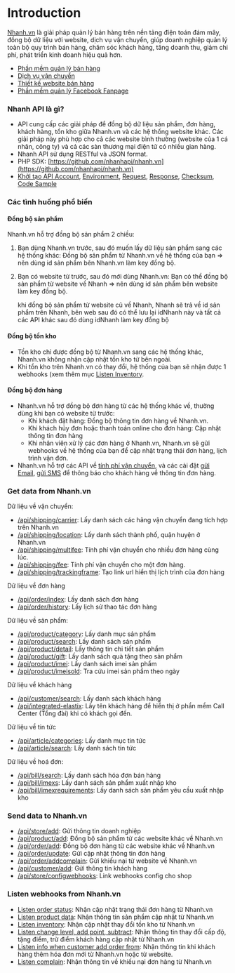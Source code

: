 # Introduction

[Nhanh.vn](https://nhanh.vn) là giải pháp quản lý bán hàng trên nền tảng điện toán đám mây, đồng bộ dữ liệu với website, dịch vụ vận chuyển, giúp doanh nghiệp quản lý toàn bộ quy trình bán hàng, chăm sóc khách hàng, tăng doanh thu, giảm chi phí, phát triển kinh doanh hiệu quả hơn.

* [Phần mềm quản lý bán hàng](https://nhanh.vn)
* [Dịch vụ vận chuyển](https://nhanh.vn/dich-vu-van-chuyen)
* [Thiết kế website bán hàng](https://nhanh.vn/gioi-thieu-tinh-nang-website)
* [Phần mềm quản lý Facebook Fanpage](https://vpage.nhanh.vn)

### Nhanh API là gì?

* API cung cấp các giải pháp để đồng bộ dữ liệu sản phẩm, đơn hàng, khách hàng, tồn kho giữa Nhanh.vn và các hệ thống website khác. Các giải pháp này phù hợp cho cả các website bình thường \(website của 1 cá nhân, công ty\) và cả các sàn thương mại điện tử có nhiều gian hàng.
* Nhanh API sử dụng RESTful và JSON format.
* PHP SDK: [https://github.com/nhanhapi/nhanh.vn](https://github.com/nhanhapi/nhanh.vn)
* [Khởi tạo API Account](getting-started/api.md#get-api-account), [Environment](getting-started/api.md#environment), [Request](getting-started/api.md#request), [Response](getting-started/api.md#response), [Checksum](getting-started/api.md#create-checksum), [Code Sample](getting-started/api.md#code-sample)

### Các tình huống phổ biến

#### Đồng bộ sản phẩm

Nhanh.vn hỗ trợ đồng bộ sản phẩm 2 chiều:

1. Bạn dùng Nhanh.vn trước, sau đó muốn lấy dữ liệu sản phẩm sang các hệ thống khác: Đồng bộ sản phẩm từ Nhanh.vn về hệ thống của bạn =&gt; nên dùng id sản phẩm bên Nhanh.vn làm key đồng bộ.
2. Bạn có website từ trước, sau đó mới dùng Nhanh.vn: Bạn có thể đồng bộ sản phẩm từ website về Nhanh =&gt; nên dùng id sản phẩm bên website làm key đồng bộ.

   khi đồng bộ sản phẩm từ website cũ về Nhanh, Nhanh sẽ trả về id sản phẩm trên Nhanh, bên web sau đó có thể lưu lại idNhanh này và tất cả các API khác sau đó dùng idNhanh làm key đồng bộ

#### Đồng bộ tồn kho

* Tồn kho chỉ được đồng bộ từ Nhanh.vn sang các hệ thống khác, Nhanh.vn không nhận cập nhật tồn kho từ bên ngoài. 
* Khi tồn kho trên Nhanh.vn có thay đổi, hệ thống của bạn sẽ nhận được 1 webhooks \(xem thêm mục [Listen Inventory](listen-webhooks-from-nhanh.vn/listen-2).

#### Đồng bộ đơn hàng

* Nhanh.vn hỗ trợ đồng bộ đơn hàng từ các hệ thống khác về, thường dùng khi bạn có website từ trước:
  * Khi khách đặt hàng: Đồng bộ thông tin đơn hàng về Nhanh.vn.
  * Khi khách hủy đơn hoặc thanh toán online cho đơn hàng: Cập nhật thông tin đơn hàng
  * Khi nhân viên xử lý các đơn hàng ở Nhanh.vn, Nhanh.vn sẽ gửi webhooks về hệ thống của bạn để cập nhật trạng thái đơn hàng, lịch trình vận đơn.
* Nhanh.vn hỗ trợ các API về [tính phí vận chuyển](get-data-from-nhanh.vn/fee.md), và các cài đặt [gửi Email](https://nhanh.vn/manual/item/view?id=449), [gửi SMS](https://nhanh.vn/manual/item/view?id=450) để thông báo cho khách hàng về thông tin đơn hàng.

### Get data from Nhanh.vn

Dữ liệu về vận chuyển:

* [/api/shipping/carrier](get-data-from-nhanh.vn/carrier.md): Lấy danh sách các hãng vận chuyển đang tích hợp trên Nhanh.vn 
* [/api/shipping/location](get-data-from-nhanh.vn/location.md): Lấy danh sách thành phố, quận huyện ở Nhanh.vn
* [/api/shipping/multifee](get-data-from-nhanh.vn/multifee.md): Tính phí vận chuyển cho nhiều đơn hàng cùng lúc.
* [/api/shipping/fee](get-data-from-nhanh.vn/fee.md): Tính phí vận chuyển cho một đơn hàng.
* [/api/shipping/trackingframe](get-data-from-nhanh.vn/trackingframe.md): Tạo link url hiển thị lịch trình của đơn hàng

Dữ liệu về đơn hàng

* [/api/order/index](get-data-from-nhanh.vn/list.md): Lấy danh sách đơn hàng
* [/api/order/history](get-data-from-nhanh.vn/history.md): Lấy lịch sử thao tác đơn hàng

Dữ liệu về sản phẩm:

* [/api/product/category](get-data-from-nhanh.vn/category.md): Lấy danh mục sản phẩm
* [/api/product/search](get-data-from-nhanh.vn/search.md): Lấy danh sách sản phẩm
* [/api/product/detail](get-data-from-nhanh.vn/detail.md): Lấy thông tin chi tiết sản phẩm 
* [/api/product/gift](get-data-from-nhanh.vn/gift.md): Lấy danh sách quà tặng theo sản phẩm
* [/api/product/imei](get-data-from-nhanh.vn/imei.md): Lấy danh sách imei sản phẩm
* [/api/product/imeisold](get-data-from-nhanh.vn/imeisold.md): Tra cứu imei sản phẩm theo ngày

Dữ liệu về khách hàng

* [/api/customer/search](get-data-from-nhanh.vn/search-1.md): Lấy danh sách khách hàng
* [/api/integrated-elastix](get-data-from-nhanh.vn/integrated-elastix.md): Lấy tên khách hàng để hiển thị ở phần mềm Call Center \(Tổng đài\) khi có khách gọi đến.

Dữ liệu về tin tức

* [/api/article/categories](get-data-from-nhanh.vn/categories.md): Lấy danh mục tin tức
* [/api/article/search](get-data-from-nhanh.vn/search-2.md): Lấy danh sách tin tức

Dữ liệu về hoá đơn:

* [/api/bill/search](get-data-from-nhanh.vn/search-3.md): Lấy danh sách hóa đơn bán hàng
* [/api/bill/imexs](get-data-from-nhanh.vn/imexs.md): Lấy danh sách sản phẩm xuất nhập kho
* [/api/bill/imexrequirements](get-data-from-nhanh.vn/imexrequirements.md): Lấy danh sách sản phẩm yêu cầu xuất nhập kho

### Send data to Nhanh.vn

* [/api/store/add](send-data-to-nhanh.vn/add.md): Gửi thông tin doanh nghiệp
* [/api/product/add](send-data-to-nhanh.vn/add-1.md): Đồng bộ sản phẩm từ các website khác về Nhanh.vn
* [/api/order/add](send-data-to-nhanh.vn/add-2.md): Đồng bộ đơn hàng từ các website khác về Nhanh.vn
* [/api/order/update](send-data-to-nhanh.vn/update.md): Gửi cập nhật thông tin đơn hàng    
* [/api/order/addcomplain](send-data-to-nhanh.vn/addcomplain.md): Gửi khiếu nại từ website về Nhanh.vn
* [/api/customer/add](send-data-to-nhanh.vn/add-3.md): Gửi thông tin khách hàng
* [/api/store/configwebhooks](send-data-to-nhanh.vn/link.md): Link webhooks config cho shop

### Listen webhooks from Nhanh.vn

* [Listen order status](listen-webhooks-from-nhanh.vn/listen.md): Nhận cập nhật trạng thái đơn hàng từ Nhanh.vn
* [Listen product data](listen-webhooks-from-nhanh.vn/listen-1.md): Nhận thông tin sản phẩm cập nhật từ Nhanh.vn
* [Listen inventory](https://github.com/nhanhapi/nhanh.vn/tree/61337548cfd92eb09522219d6702a6b66b4edb9f/docs/product/inventory.md): Nhận cập nhật thay đổi tồn kho từ Nhanh.vn
* [Listen change level, add point, subtract](https://github.com/nhanhapi/nhanh.vn/tree/61337548cfd92eb09522219d6702a6b66b4edb9f/docs/bill/listenchange/README.md): Nhận thông tin thay đổi cấp độ, tặng điểm, trừ điểm khách hàng cập nhật từ Nhanh.vn 
* [Listen info when customer add order from](listen-webhooks-from-nhanh.vn/listen-info.md): Nhận thông tin khi khách hàng thêm hóa đơn mới từ Nhanh.vn hoặc từ website.    
* [Listen complain](listen-webhooks-from-nhanh.vn/listen-complain.md): Nhận thông tin về khiếu nại đơn hàng từ Nhanh.vn

